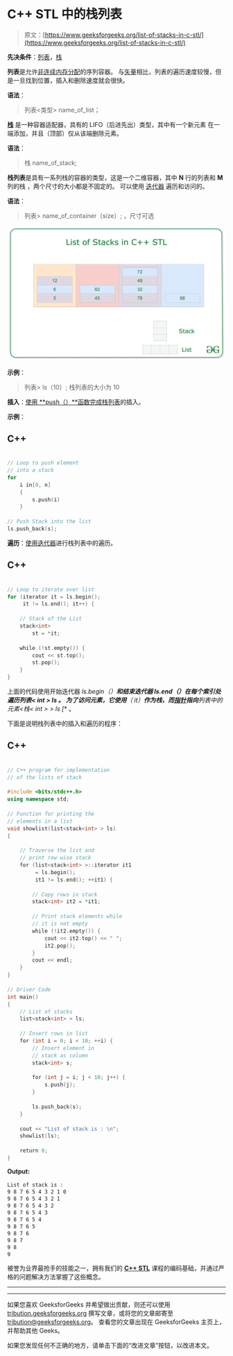 # C++ STL 中的栈列表

> 原文：[https://www.geeksforgeeks.org/list-of-stacks-in-c-stl/](https://www.geeksforgeeks.org/list-of-stacks-in-c-stl/)

**先决条件**：[列表](https://www.geeksforgeeks.org/list-cpp-stl/)，[栈](https://www.geeksforgeeks.org/stack-data-structure/)

**列表**是允许[非连续内存分配](https://www.geeksforgeeks.org/non-contiguous-allocation-in-operating-system/)的序列容器。 与[矢量](http://www.geeksforgeeks.org/vector-in-cpp-stl/)相比，列表的遍历速度较慢，但​​是一旦找到位置，插入和删除速度就会很快。

**语法**：

> 列表<类型> name_of_list；

[**栈**](http://www.geeksforgeeks.org/stack-data-structure/) 是一种容器适配器，具有的 LIFO（后进先出）类型，其中有一个新元素 在一端添加，并且（顶部）仅从该端删除元素。

**语法**：

> 栈 <type>name_of_stack;</type>

**栈列表**是具有一系列栈的容器的类型，这是一个二维容器，其中 **N** 行的列表和 **M** 列的栈 ，两个尺寸的大小都是不固定的。 可以使用 [迭代器](https://www.geeksforgeeks.org/iterators-c-stl/) 遍历和访问的。

**语法**：

> 列表<stack>> name_of_container（size）;
> ，尺寸可选</stack>

![](img/613ddcac41d3b7f794d44f0223b1d831.png)

**示例**：

> 列表<stack>> ls（10）;
> 栈列表的大小为 10</stack>

**插入**：[使用 **push（）**函数完成栈列表](https://www.geeksforgeeks.org/linked-list-set-2-inserting-a-node/)的插入。

**示例**：

## C++

```cpp

// Loop to push element 
// into a stack 
for
    i in[0, n] 
    { 
        s.push(i) 
    } 

// Push Stack into the list 
ls.push_back(s); 

```

**遍历**：[使用](https://www.geeksforgeeks.org/recursive-insertion-and-traversal-linked-list/)[迭代器](https://www.geeksforgeeks.org/iterators-c-stl/)进行栈列表中的遍历。

## C++

```cpp

// Loop to iterate over list 
for (iterator it = ls.begin(); 
     it != ls.end(); it++) { 

    // Stack of the List 
    stack<int> 
        st = *it; 

    while (!st.empty()) { 
        cout << st.top(); 
        st.pop(); 
    } 
} 

```

上面的代码使用开始迭代器 **ls.begin（）**和结束迭代器 **ls.end（）**在每个索引处遍历**列表< int > ls** 。 为了访问元素，它使用**（* it）**作为栈，而[指针](https://www.geeksforgeeks.org/pointers-in-c-and-c-set-1-introduction-arithmetic-and-array/)指向**列表中的元素<栈< int > > ls [** 。

下面是说明栈列表中的插入和遍历的程序：

## C++

```cpp

// C++ program for implementation 
// of the lists of stack 

#include <bits/stdc++.h> 
using namespace std; 

// Function for printing the 
// elements in a list 
void showlist(list<stack<int> > ls) 
{ 

    // Traverse the list and 
    // print row wise stack 
    for (list<stack<int> >::iterator it1 
         = ls.begin(); 
         it1 != ls.end(); ++it1) { 

        // Copy rows in stack 
        stack<int> it2 = *it1; 

        // Print stack elements while 
        // it is not empty 
        while (!it2.empty()) { 
            cout << it2.top() << " "; 
            it2.pop(); 
        } 
        cout << endl; 
    } 
} 

// Driver Code 
int main() 
{ 
    // List of stacks 
    list<stack<int> > ls; 

    // Insert rows in list 
    for (int i = 0; i < 10; ++i) { 
        // Insert element in 
        // stack as column 
        stack<int> s; 

        for (int j = i; j < 10; j++) { 
            s.push(j); 
        } 

        ls.push_back(s); 
    } 

    cout << "List of stack is : \n"; 
    showlist(ls); 

    return 0; 
} 

```

**Output:**

```
List of stack is : 
9 8 7 6 5 4 3 2 1 0 
9 8 7 6 5 4 3 2 1 
9 8 7 6 5 4 3 2 
9 8 7 6 5 4 3 
9 8 7 6 5 4 
9 8 7 6 5 
9 8 7 6 
9 8 7 
9 8 
9

```

被誉为业界最抢手的技能之一，拥有我们的 [**C++ STL**](https://practice.geeksforgeeks.org/courses/cpp-stl?utm_source=geeksforgeeks&utm_medium=article&utm_campaign=GFG_Article_Bottom_CPP_STL) 课程的编码基础，并通过严格的问题解决方法掌握了这些概念。

* * *

* * *

如果您喜欢 GeeksforGeeks 并希望做出贡献，则还可以使用 [tribution.geeksforgeeks.org](https://contribute.geeksforgeeks.org/) 撰写文章，或将您的文章邮寄至 tribution@geeksforgeeks.org。 查看您的文章出现在 GeeksforGeeks 主页上，并帮助其他 Geeks。

如果您发现任何不正确的地方，请单击下面的“改进文章”按钮，以改进本文。